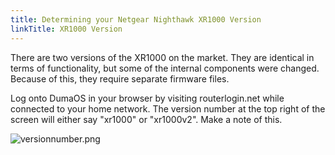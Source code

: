 ```yaml
---
title: Determining your Netgear Nighthawk XR1000 Version
linkTitle: XR1000 Version
---
```


There are two versions of the XR1000 on the market. They are identical in terms of functionality, but some of the internal components were changed. Because of this, they require separate firmware files.

Log onto DumaOS in your browser by visiting routerlogin.net while connected to your home network. The version number at the top right of the screen will either say "xr1000" or "xr1000v2". Make a note of this.

![versionnumber.png](../netgear-nighthawk/versionnumber.png)